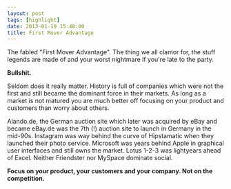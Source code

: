 ```yaml
---
layout: post
tags: [highlight]
date: 2013-01-19 15:48:00
title: First Mover Advantage
---
```

The fabled "First Mover Advantage". The thing we all clamor for, the stuff legends are made of and your worst nightmare if you're late to the party.

**Bullshit.**

Seldom does it really matter. History is full of companies which were not the first and still became the dominant force in their markets. As long as a market is not matured you are much better off focusing on your product and customers than worry about others.

Alando.de, the German auction site which later was acquired by eBay and became eBay.de was the 7th (!) auction site to launch in Germany in the mid-90s. Instagram was way behind the curve of Hipstamatic when they launched their photo service. Microsoft was years behind Apple in graphical user interfaces and still owns the market. Lotus 1-2-3 was lightyears ahead of Excel. Neither Friendster nor MySpace dominate social.

**Focus on your product, your customers and your company. Not on the competition.**